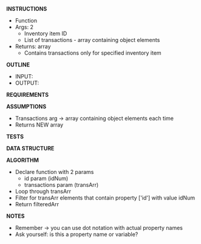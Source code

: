 **INSTRUCTIONS**
- Function
- Args: 2
  - Inventory item ID
  - List of transactions - array containing object elements
- Returns: array
  - Contains transactions only for specified inventory item

**OUTLINE**
- INPUT: 
- OUTPUT:

**REQUIREMENTS**

**ASSUMPTIONS**
- Transactions arg -> array containing object elements each time
- Returns NEW array

**TESTS**

**DATA STRUCTURE**

**ALGORITHM**
- Declare function with 2 params
  - id param (idNum)
  - transactions param (transArr)
- Loop through transArr
- Filter for transArr elements that contain property ['id'] with value idNum
- Return filteredArr

**NOTES**
- Remember -> you can use dot notation with actual property names
- Ask yourself: is this a property name or variable?
